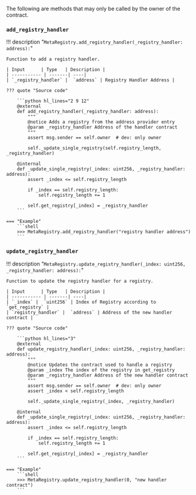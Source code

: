 The following are methods that may only be called by the owner of the contract.

### `add_registry_handler`
!!! description "`MetaRegistry.add_registry_handler(_registry_handler: address):`"

    Function to add a registry handler.

    | Input      | Type   | Description |
    | ----------- | -------| ----|
    | `_registry_handler` |  `address` | Registry Handler Address |

    ??? quote "Source code"

        ```python hl_lines="2 9 12"
        @external
        def add_registry_handler(_registry_handler: address):
            """
            @notice Adds a registry from the address provider entry
            @param _registry_handler Address of the handler contract
            """
            assert msg.sender == self.owner  # dev: only owner

            self._update_single_registry(self.registry_length, _registry_handler)

        @internal
        def _update_single_registry(_index: uint256, _registry_handler: address):
            assert _index <= self.registry_length

            if _index == self.registry_length:
                self.registry_length += 1

            self.get_registry[_index] = _registry_handler
        ```

    === "Example"
        ```shell
        >>> MetaRegistry.add_registry_handler("registry handler address")
        ```


### `update_registry_handler`
!!! description "`MetaRegistry.update_registry_handler(_index: uint256, _registry_handler: address):`"

    Function to update the registry handler for a registry.

    | Input      | Type   | Description |
    | ----------- | -------| ----|
    | `_index` |  `uint256` | Index of Registry according to `get_registry` |
    | `registry_handler` |  `address` | Address of the new handler contract |

    ??? quote "Source code"

        ```python hl_lines="3"
        @external
        def update_registry_handler(_index: uint256, _registry_handler: address):
            """
            @notice Updates the contract used to handle a registry
            @param _index The index of the registry in get_registry
            @param _registry_handler Address of the new handler contract
            """
            assert msg.sender == self.owner  # dev: only owner
            assert _index < self.registry_length

            self._update_single_registry(_index, _registry_handler)

        @internal
        def _update_single_registry(_index: uint256, _registry_handler: address):
            assert _index <= self.registry_length

            if _index == self.registry_length:
                self.registry_length += 1

            self.get_registry[_index] = _registry_handler
        ```

    === "Example"
        ```shell
        >>> MetaRegistry.update_registry_handler(0, "new handler contract")
        ```